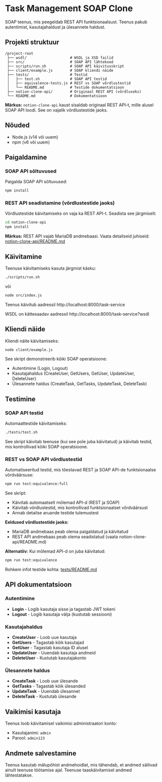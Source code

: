 # Task Management SOAP Clone

SOAP teenus, mis peegeldab REST API funktsionaalsust. Teenus pakub autentimist, kasutajahaldust ja ülesannete haldust.

## Projekti struktuur

```
/project-root
 ├── wsdl/                    # WSDL ja XSD failid
 ├── src/                     # SOAP API lähtekood
 ├── scripts/run.sh           # SOAP API käivitusskript
 ├── client/example.js        # SOAP kliendi näide
 ├── tests/                   # Testid
 │   ├── test.sh              # SOAP API testid
 │   ├── equivalence-tests.js # REST vs SOAP võrdlustestid
 │   └── README.md            # Testide dokumentatsioon
 ├── notion-clone-api/        # Originaal REST API (võrdluseks)
 └── README.md                # Dokumentatsioon
```

**Märkus:** `notion-clone-api` kaust sisaldab originaal REST API-t, mille alusel SOAP API loodi. See on vajalik võrdlustestide jaoks.

## Nõuded

- Node.js (v14 või uuem)
- npm (v6 või uuem)

## Paigaldamine

### SOAP API sõltuvused

Paigalda SOAP API sõltuvused:

```bash
npm install
```

### REST API seadistamine (võrdlustestide jaoks)

Võrdlustestide käivitamiseks on vaja ka REST API-t. Seadista see järgmiselt:

```bash
cd notion-clone-api
npm install
```

**Märkus:** REST API vajab MariaDB andmebaasi. Vaata detailseid juhiseid: [notion-clone-api/README.md](notion-clone-api/README.md)

## Käivitamine

Teenuse käivitamiseks kasuta järgmist käsku:

```bash
./scripts/run.sh
```

või

```bash
node src/index.js
```

Teenus käivitub aadressil http://localhost:8000/task-service

WSDL on kättesaadav aadressil http://localhost:8000/task-service?wsdl

## Kliendi näide

Kliendi näite käivitamiseks:

```bash
node client/example.js
```

See skript demonstreerib kõiki SOAP operatsioone:
- Autentimine (Login, Logout)
- Kasutajahaldus (CreateUser, GetUsers, GetUser, UpdateUser, DeleteUser)
- Ülesannete haldus (CreateTask, GetTasks, UpdateTask, DeleteTask)

## Testimine

### SOAP API testid

Automaattestide käivitamiseks:

```bash
./tests/test.sh
```

See skript käivitab teenuse (kui see pole juba käivitatud) ja käivitab testid, mis kontrollivad kõiki SOAP operatsioone.

### REST vs SOAP API võrdlustestid

Automatiseeritud testid, mis tõestavad REST ja SOAP API-de funktsionaalse võrdväärsuse:

```bash
npm run test:equivalence:full
```

See skript:
- Käivitab automaatselt mõlemad API-d (REST ja SOAP)
- Käivitab võrdlustestid, mis kontrollivad funktsionaalset võrdväärsust
- Annab detailse aruande testide tulemustest

**Eeldused võrdlustestide jaoks:**
- MariaDB andmebaas peab olema paigaldatud ja käivitatud
- REST API andmebaas peab olema seadistatud (vaata notion-clone-api/README.md)

**Alternatiiv:** Kui mõlemad API-d on juba käivitatud:
```bash
npm run test:equivalence
```

Rohkem infot testide kohta: [tests/README.md](tests/README.md)

## API dokumentatsioon

### Autentimine

- **Login** - Logib kasutaja sisse ja tagastab JWT tokeni
- **Logout** - Logib kasutaja välja (kustutab sessiooni)

### Kasutajahaldus

- **CreateUser** - Loob uue kasutaja
- **GetUsers** - Tagastab kõik kasutajad
- **GetUser** - Tagastab kasutaja ID alusel
- **UpdateUser** - Uuendab kasutaja andmeid
- **DeleteUser** - Kustutab kasutajakonto

### Ülesannete haldus

- **CreateTask** - Loob uue ülesande
- **GetTasks** - Tagastab kõik ülesanded
- **UpdateTask** - Uuendab ülesannet
- **DeleteTask** - Kustutab ülesande

## Vaikimisi kasutaja

Teenus loob käivitamisel vaikimisi administraatori konto:

- Kasutajanimi: `admin`
- Parool: `admin123`

## Andmete salvestamine

Teenus kasutab mälupõhist andmehoidlat, mis tähendab, et andmed säilivad ainult teenuse töötamise ajal. Teenuse taaskäivitamisel andmed lähtestatakse.
